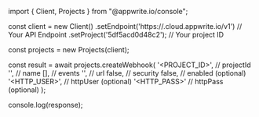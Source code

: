 import { Client, Projects } from "@appwrite.io/console";

const client = new Client()
    .setEndpoint('https://<REGION>.cloud.appwrite.io/v1') // Your API Endpoint
    .setProject('5df5acd0d48c2'); // Your project ID

const projects = new Projects(client);

const result = await projects.createWebhook(
    '<PROJECT_ID>', // projectId
    '<NAME>', // name
    [], // events
    '', // url
    false, // security
    false, // enabled (optional)
    '<HTTP_USER>', // httpUser (optional)
    '<HTTP_PASS>' // httpPass (optional)
);

console.log(response);

